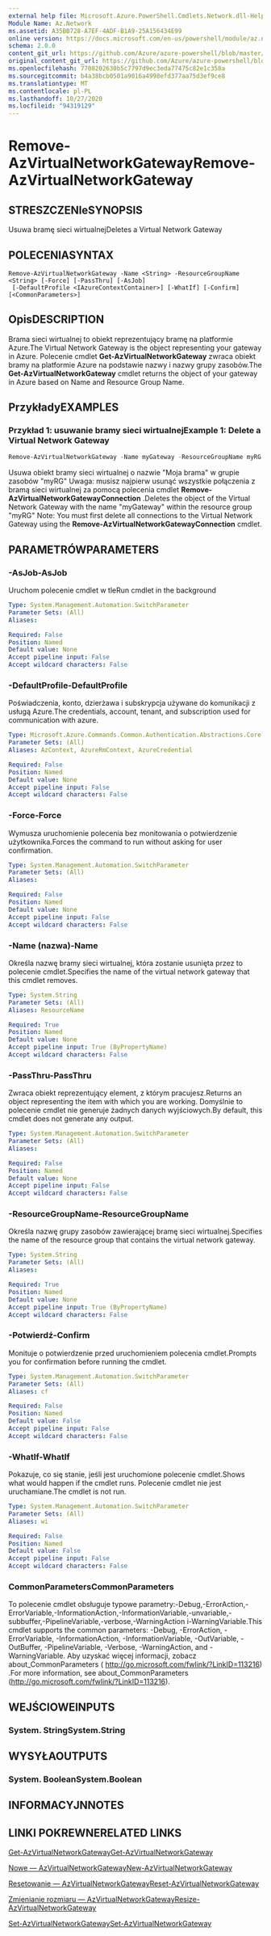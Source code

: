 ```yaml
---
external help file: Microsoft.Azure.PowerShell.Cmdlets.Network.dll-Help.xml
Module Name: Az.Network
ms.assetid: A35BB728-A7EF-4ADF-B1A9-25A156434E99
online version: https://docs.microsoft.com/en-us/powershell/module/az.network/remove-azvirtualnetworkgateway
schema: 2.0.0
content_git_url: https://github.com/Azure/azure-powershell/blob/master/src/Network/Network/help/Remove-AzVirtualNetworkGateway.md
original_content_git_url: https://github.com/Azure/azure-powershell/blob/master/src/Network/Network/help/Remove-AzVirtualNetworkGateway.md
ms.openlocfilehash: 7708202630b5c7797d9ec3eda77475c82e1c358a
ms.sourcegitcommit: b4a38bcb0501a9016a4998efd377aa75d3ef9ce8
ms.translationtype: MT
ms.contentlocale: pl-PL
ms.lasthandoff: 10/27/2020
ms.locfileid: "94319129"
---
```

# <span data-ttu-id="25b0a-101">Remove-AzVirtualNetworkGateway</span><span class="sxs-lookup"><span data-stu-id="25b0a-101">Remove-AzVirtualNetworkGateway</span></span>

## <span data-ttu-id="25b0a-102">STRESZCZENIe</span><span class="sxs-lookup"><span data-stu-id="25b0a-102">SYNOPSIS</span></span>
<span data-ttu-id="25b0a-103">Usuwa bramę sieci wirtualnej</span><span class="sxs-lookup"><span data-stu-id="25b0a-103">Deletes a Virtual Network Gateway</span></span>

## <span data-ttu-id="25b0a-104">POLECENIA</span><span class="sxs-lookup"><span data-stu-id="25b0a-104">SYNTAX</span></span>

```
Remove-AzVirtualNetworkGateway -Name <String> -ResourceGroupName <String> [-Force] [-PassThru] [-AsJob]
 [-DefaultProfile <IAzureContextContainer>] [-WhatIf] [-Confirm] [<CommonParameters>]
```

## <span data-ttu-id="25b0a-105">Opis</span><span class="sxs-lookup"><span data-stu-id="25b0a-105">DESCRIPTION</span></span>
<span data-ttu-id="25b0a-106">Brama sieci wirtualnej to obiekt reprezentujący bramę na platformie Azure.</span><span class="sxs-lookup"><span data-stu-id="25b0a-106">The Virtual Network Gateway is the object representing your gateway in Azure.</span></span>
<span data-ttu-id="25b0a-107">Polecenie cmdlet **Get-AzVirtualNetworkGateway** zwraca obiekt bramy na platformie Azure na podstawie nazwy i nazwy grupy zasobów.</span><span class="sxs-lookup"><span data-stu-id="25b0a-107">The **Get-AzVirtualNetworkGateway** cmdlet returns the object of your gateway in Azure based on Name and Resource Group Name.</span></span>

## <span data-ttu-id="25b0a-108">Przykłady</span><span class="sxs-lookup"><span data-stu-id="25b0a-108">EXAMPLES</span></span>

### <span data-ttu-id="25b0a-109">Przykład 1: usuwanie bramy sieci wirtualnej</span><span class="sxs-lookup"><span data-stu-id="25b0a-109">Example 1: Delete a Virtual Network Gateway</span></span>
```powershell
Remove-AzVirtualNetworkGateway -Name myGateway -ResourceGroupName myRG
```

<span data-ttu-id="25b0a-110">Usuwa obiekt bramy sieci wirtualnej o nazwie "Moja brama" w grupie zasobów "myRG" Uwaga: musisz najpierw usunąć wszystkie połączenia z bramą sieci wirtualnej za pomocą polecenia cmdlet **Remove-AzVirtualNetworkGatewayConnection** .</span><span class="sxs-lookup"><span data-stu-id="25b0a-110">Deletes the object of the Virtual Network Gateway with the name "myGateway" within the resource group "myRG" Note: You must first delete all connections to the Virtual Network Gateway using the **Remove-AzVirtualNetworkGatewayConnection** cmdlet.</span></span>

## <span data-ttu-id="25b0a-111">PARAMETRÓW</span><span class="sxs-lookup"><span data-stu-id="25b0a-111">PARAMETERS</span></span>

### <span data-ttu-id="25b0a-112">-AsJob</span><span class="sxs-lookup"><span data-stu-id="25b0a-112">-AsJob</span></span>
<span data-ttu-id="25b0a-113">Uruchom polecenie cmdlet w tle</span><span class="sxs-lookup"><span data-stu-id="25b0a-113">Run cmdlet in the background</span></span>

```yaml
Type: System.Management.Automation.SwitchParameter
Parameter Sets: (All)
Aliases:

Required: False
Position: Named
Default value: None
Accept pipeline input: False
Accept wildcard characters: False
```

### <span data-ttu-id="25b0a-114">-DefaultProfile</span><span class="sxs-lookup"><span data-stu-id="25b0a-114">-DefaultProfile</span></span>
<span data-ttu-id="25b0a-115">Poświadczenia, konto, dzierżawa i subskrypcja używane do komunikacji z usługą Azure.</span><span class="sxs-lookup"><span data-stu-id="25b0a-115">The credentials, account, tenant, and subscription used for communication with azure.</span></span>

```yaml
Type: Microsoft.Azure.Commands.Common.Authentication.Abstractions.Core.IAzureContextContainer
Parameter Sets: (All)
Aliases: AzContext, AzureRmContext, AzureCredential

Required: False
Position: Named
Default value: None
Accept pipeline input: False
Accept wildcard characters: False
```

### <span data-ttu-id="25b0a-116">-Force</span><span class="sxs-lookup"><span data-stu-id="25b0a-116">-Force</span></span>
<span data-ttu-id="25b0a-117">Wymusza uruchomienie polecenia bez monitowania o potwierdzenie użytkownika.</span><span class="sxs-lookup"><span data-stu-id="25b0a-117">Forces the command to run without asking for user confirmation.</span></span>

```yaml
Type: System.Management.Automation.SwitchParameter
Parameter Sets: (All)
Aliases:

Required: False
Position: Named
Default value: None
Accept pipeline input: False
Accept wildcard characters: False
```

### <span data-ttu-id="25b0a-118">-Name (nazwa)</span><span class="sxs-lookup"><span data-stu-id="25b0a-118">-Name</span></span>
<span data-ttu-id="25b0a-119">Określa nazwę bramy sieci wirtualnej, która zostanie usunięta przez to polecenie cmdlet.</span><span class="sxs-lookup"><span data-stu-id="25b0a-119">Specifies the name of the virtual network gateway that this cmdlet removes.</span></span>

```yaml
Type: System.String
Parameter Sets: (All)
Aliases: ResourceName

Required: True
Position: Named
Default value: None
Accept pipeline input: True (ByPropertyName)
Accept wildcard characters: False
```

### <span data-ttu-id="25b0a-120">-PassThru</span><span class="sxs-lookup"><span data-stu-id="25b0a-120">-PassThru</span></span>
<span data-ttu-id="25b0a-121">Zwraca obiekt reprezentujący element, z którym pracujesz.</span><span class="sxs-lookup"><span data-stu-id="25b0a-121">Returns an object representing the item with which you are working.</span></span>
<span data-ttu-id="25b0a-122">Domyślnie to polecenie cmdlet nie generuje żadnych danych wyjściowych.</span><span class="sxs-lookup"><span data-stu-id="25b0a-122">By default, this cmdlet does not generate any output.</span></span>

```yaml
Type: System.Management.Automation.SwitchParameter
Parameter Sets: (All)
Aliases:

Required: False
Position: Named
Default value: None
Accept pipeline input: False
Accept wildcard characters: False
```

### <span data-ttu-id="25b0a-123">-ResourceGroupName</span><span class="sxs-lookup"><span data-stu-id="25b0a-123">-ResourceGroupName</span></span>
<span data-ttu-id="25b0a-124">Określa nazwę grupy zasobów zawierającej bramę sieci wirtualnej.</span><span class="sxs-lookup"><span data-stu-id="25b0a-124">Specifies the name of the resource group that contains the virtual network gateway.</span></span>

```yaml
Type: System.String
Parameter Sets: (All)
Aliases:

Required: True
Position: Named
Default value: None
Accept pipeline input: True (ByPropertyName)
Accept wildcard characters: False
```

### <span data-ttu-id="25b0a-125">-Potwierdź</span><span class="sxs-lookup"><span data-stu-id="25b0a-125">-Confirm</span></span>
<span data-ttu-id="25b0a-126">Monituje o potwierdzenie przed uruchomieniem polecenia cmdlet.</span><span class="sxs-lookup"><span data-stu-id="25b0a-126">Prompts you for confirmation before running the cmdlet.</span></span>

```yaml
Type: System.Management.Automation.SwitchParameter
Parameter Sets: (All)
Aliases: cf

Required: False
Position: Named
Default value: False
Accept pipeline input: False
Accept wildcard characters: False
```

### <span data-ttu-id="25b0a-127">-WhatIf</span><span class="sxs-lookup"><span data-stu-id="25b0a-127">-WhatIf</span></span>
<span data-ttu-id="25b0a-128">Pokazuje, co się stanie, jeśli jest uruchomione polecenie cmdlet.</span><span class="sxs-lookup"><span data-stu-id="25b0a-128">Shows what would happen if the cmdlet runs.</span></span>
<span data-ttu-id="25b0a-129">Polecenie cmdlet nie jest uruchamiane.</span><span class="sxs-lookup"><span data-stu-id="25b0a-129">The cmdlet is not run.</span></span>

```yaml
Type: System.Management.Automation.SwitchParameter
Parameter Sets: (All)
Aliases: wi

Required: False
Position: Named
Default value: False
Accept pipeline input: False
Accept wildcard characters: False
```

### <span data-ttu-id="25b0a-130">CommonParameters</span><span class="sxs-lookup"><span data-stu-id="25b0a-130">CommonParameters</span></span>
<span data-ttu-id="25b0a-131">To polecenie cmdlet obsługuje typowe parametry:-Debug,-ErrorAction,-ErrorVariable,-InformationAction,-InformationVariable,-unvariable,-subbuffer,-PipelineVariable,-verbose,-WarningAction i-WarningVariable.</span><span class="sxs-lookup"><span data-stu-id="25b0a-131">This cmdlet supports the common parameters: -Debug, -ErrorAction, -ErrorVariable, -InformationAction, -InformationVariable, -OutVariable, -OutBuffer, -PipelineVariable, -Verbose, -WarningAction, and -WarningVariable.</span></span> <span data-ttu-id="25b0a-132">Aby uzyskać więcej informacji, zobacz about_CommonParameters ( http://go.microsoft.com/fwlink/?LinkID=113216) .</span><span class="sxs-lookup"><span data-stu-id="25b0a-132">For more information, see about_CommonParameters (http://go.microsoft.com/fwlink/?LinkID=113216).</span></span>

## <span data-ttu-id="25b0a-133">WEJŚCIOWE</span><span class="sxs-lookup"><span data-stu-id="25b0a-133">INPUTS</span></span>

### <span data-ttu-id="25b0a-134">System. String</span><span class="sxs-lookup"><span data-stu-id="25b0a-134">System.String</span></span>

## <span data-ttu-id="25b0a-135">WYSYŁA</span><span class="sxs-lookup"><span data-stu-id="25b0a-135">OUTPUTS</span></span>

### <span data-ttu-id="25b0a-136">System. Boolean</span><span class="sxs-lookup"><span data-stu-id="25b0a-136">System.Boolean</span></span>

## <span data-ttu-id="25b0a-137">INFORMACYJN</span><span class="sxs-lookup"><span data-stu-id="25b0a-137">NOTES</span></span>

## <span data-ttu-id="25b0a-138">LINKI POKREWNE</span><span class="sxs-lookup"><span data-stu-id="25b0a-138">RELATED LINKS</span></span>

[<span data-ttu-id="25b0a-139">Get-AzVirtualNetworkGateway</span><span class="sxs-lookup"><span data-stu-id="25b0a-139">Get-AzVirtualNetworkGateway</span></span>](./Get-AzVirtualNetworkGateway.md)

[<span data-ttu-id="25b0a-140">Nowe — AzVirtualNetworkGateway</span><span class="sxs-lookup"><span data-stu-id="25b0a-140">New-AzVirtualNetworkGateway</span></span>](./New-AzVirtualNetworkGateway.md)

[<span data-ttu-id="25b0a-141">Resetowanie — AzVirtualNetworkGateway</span><span class="sxs-lookup"><span data-stu-id="25b0a-141">Reset-AzVirtualNetworkGateway</span></span>](./Reset-AzVirtualNetworkGateway.md)

[<span data-ttu-id="25b0a-142">Zmienianie rozmiaru — AzVirtualNetworkGateway</span><span class="sxs-lookup"><span data-stu-id="25b0a-142">Resize-AzVirtualNetworkGateway</span></span>](./Resize-AzVirtualNetworkGateway.md)

[<span data-ttu-id="25b0a-143">Set-AzVirtualNetworkGateway</span><span class="sxs-lookup"><span data-stu-id="25b0a-143">Set-AzVirtualNetworkGateway</span></span>](./Set-AzVirtualNetworkGateway.md)
